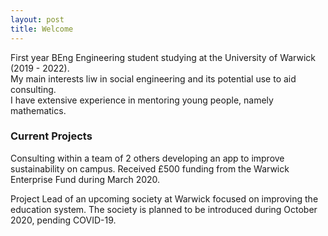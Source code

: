 ```yaml
---
layout: post
title: Welcome
---
```


First year BEng Engineering student studying at the University of Warwick (2019 - 2022).  
My main interests liw in social engineering and its potential use to aid consulting.  
I have extensive experience in mentoring young people, namely mathematics.  

### Current Projects

Consulting within a team of 2 others developing an app to improve sustainability on campus. Received £500 funding from the Warwick Enterprise Fund during March 2020.  

Project Lead of an upcoming society at Warwick focused on improving the education system.
The society is planned to be introduced during October 2020, pending COVID-19.

<!--- Welcome to my new and improved website, made using Github Pages and Jekyll.  
My webdev experience has basically consisted of one Udemy course so far, so expect this site to break sometimes.  
I'll be posting interesting things I find and learn about information security, social engineering and business.  -->


<!--- ![_config.yml]({{ site.baseurl }}/images/vwSun.png) -->


<!--- Also I'm a huge fan of the Vaporwave aesthetic so once I figure some stuff out expect a hella nice theme.  
For whatever reason you want to contact me, connect on LinkedIn and mention this site in the message.  -->


<!--- The easiest way to make your first post is to edit this one. Go into /_posts/ and update the Hello World markdown file. For more instructions head over to the [Jekyll Now repository](https://github.com/barryclark/jekyll-now) on GitHub. -->
